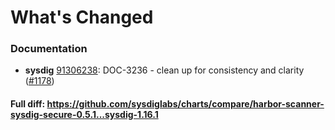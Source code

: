 # What's Changed

### Documentation
- **sysdig** [91306238](https://github.com/sysdiglabs/charts/commit/91306238bbcb7317f854f6efc8b13f0a517f19aa): DOC-3236 - clean up for consistency and clarity ([#1178](https://github.com/sysdiglabs/charts/issues/1178))

#### Full diff: https://github.com/sysdiglabs/charts/compare/harbor-scanner-sysdig-secure-0.5.1...sysdig-1.16.1
